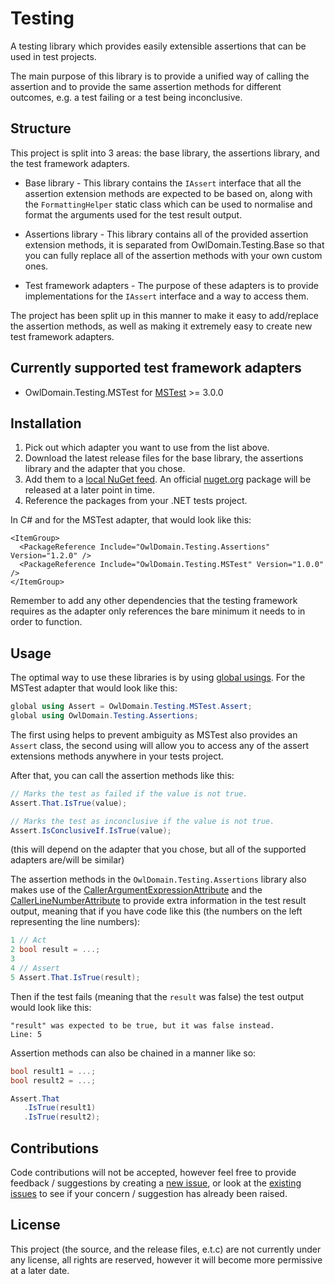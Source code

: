 Testing
===

A testing library which provides easily extensible assertions that can be used in test projects.

The main purpose of this library is to provide a unified way of calling the assertion
and to provide the same assertion methods for different outcomes, e.g. a test failing or
a test being inconclusive.



## Structure

This project is split into 3 areas: the base library, the assertions library, and the
test framework adapters.

- Base library - This library contains the `IAssert` interface that all the assertion
  extension methods are	expected to be based on, along with the `FormattingHelper` static 
  class which can be used to normalise and format the arguments used for the test result output.

- Assertions library - This library contains all of the provided assertion extension
  methods, it is separated from OwlDomain.Testing.Base so that you can fully replace 
  all of the assertion methods with your own custom ones.

- Test framework adapters - The purpose of these adapters is to provide implementations for
  the `IAssert` interface and a way to access them.

The project has been split up in this manner to make it easy to add/replace the assertion
methods, as well as making it extremely easy to create new test framework adapters.



## Currently supported test framework adapters

- OwlDomain.Testing.MSTest for [MSTest](https://github.com/microsoft/testfx) >= 3.0.0



## Installation

1. Pick out which adapter you want to use from the list above.
2. Download the latest release files for the base library, the assertions library
    and the adapter that you chose.
3. Add them to a [local NuGet feed](https://learn.microsoft.com/nuget/hosting-packages/local-feeds).
   An official [nuget.org](https://www.nuget.org/) package will be released at a later point in time.
4. Reference the packages from your .NET tests project. 

In C# and for the MSTest adapter, that would look like this:
```csproj
<ItemGroup>
  <PackageReference Include="OwlDomain.Testing.Assertions" Version="1.2.0" />
  <PackageReference Include="OwlDomain.Testing.MSTest" Version="1.0.0" />
</ItemGroup>
```
Remember to add any other dependencies that the testing framework requires as the adapter
only references the bare minimum it needs to in order to function.



## Usage

The optimal way to use these libraries is by using
[global usings](https://learn.microsoft.com/dotnet/csharp/language-reference/keywords/using-directive#global-modifier).
For the MSTest adapter that would look like this:
```csharp
global using Assert = OwlDomain.Testing.MSTest.Assert;
global using OwlDomain.Testing.Assertions;
```
The first using helps to prevent ambiguity as MSTest also provides an `Assert` class, the second
using will allow you to access any of the assert extensions methods anywhere in your tests project.

After that, you can call the assertion methods like this:
```csharp
// Marks the test as failed if the value is not true.
Assert.That.IsTrue(value);

// Marks the test as inconclusive if the value is not true.
Assert.IsConclusiveIf.IsTrue(value);
```
(this will depend on the adapter that you chose, but all of the supported adapters are/will be similar)

The assertion methods in the `OwlDomain.Testing.Assertions` library also makes use of the
[CallerArgumentExpressionAttribute](https://learn.microsoft.com/dotnet/api/system.runtime.compilerservices.callerargumentexpressionattribute)
and the 
[CallerLineNumberAttribute](https://learn.microsoft.com/dotnet/api/system.runtime.compilerservices.callerlinenumberattribute)
to provide extra information in the test result output, meaning that if you have
code like this (the numbers on the left representing the line numbers):
```csharp
1 // Act
2 bool result = ...;
3 
4 // Assert
5 Assert.That.IsTrue(result);
```

Then if the test fails (meaning that the `result` was false) the test output would look like this:
```
"result" was expected to be true, but it was false instead.
Line: 5
```

Assertion methods can also be chained in a manner like so:
```csharp
bool result1 = ...;
bool result2 = ...;

Assert.That
   .IsTrue(result1)
   .IsTrue(result2);
```



## Contributions

Code contributions will not be accepted, however feel free to provide feedback / suggestions 
by creating a [new issue](https://github.com/Owl-Domain/Testing/issues/new), or look at 
the [existing issues](https://github.com/Owl-Domain/Testing/issues?q=) to see if your
concern / suggestion has already been raised.



## License

This project (the source, and the release files, e.t.c) are not currently under any license, 
all rights are reserved, however it will become more permissive at a later date.